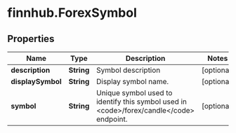 # finnhub.ForexSymbol

## Properties

Name | Type | Description | Notes
------------ | ------------- | ------------- | -------------
**description** | **String** | Symbol description | [optional] 
**displaySymbol** | **String** | Display symbol name. | [optional] 
**symbol** | **String** | Unique symbol used to identify this symbol used in &lt;code&gt;/forex/candle&lt;/code&gt; endpoint. | [optional] 


